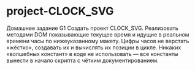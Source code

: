 # project-CLOCK_SVG

Домашнее задание G1
Создать проект CLOCK_SVG. Реализовать методами DOM показывающие текущее время и идущие в реальном времени часы по нижеуказанному макету. 
Цифры часов не верстать «жёстко», создавать их и вычислять их позиции в цикле. 
Никаких «волшебных констант» в коде не использовать — все константы вынести в начало скрипта с чётким документированием. 
